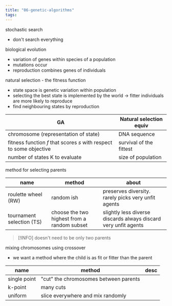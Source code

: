 ```yaml
---
title: "06-genetic-algorithms"
tags: 
---
```



stochastic search
- don't search everything

biological evolution
- variation of genes within species of a population
- mutations occur
- reproduction combines genes of individuals

natural selection - the fitness function
- state space is genetic variation within population
- selecting the best state is implemented by the world → fitter individuals are more likely to reproduce
- find neighbouring states by reproduction



| GA                                                                    | Natural selection equiv |
| --------------------------------------------------------------------- | ----------------------- |
| chromosome (representation of state)                                  | DNA sequence            |
| fitness function $f$   that scores $s$ with respect to some objective | survival of the fittest |
| number of states K to evaluate                                        | size of population      |


method for selecting parents

| name                      | method                                      | about                                                           |
| ------------------------- | ------------------------------------------- | --------------------------------------------------------------- |
| roulette wheel (RW)       | random ish                                  | preserves diversity. rarely picks very unfit agents             |
| tournament selection (TS) | choose the two highest from a random subset | slightly less diverse discards always discard very unfit agents |


> [!INFO] doesn't need to be only two parents

mixing chromosomes using crossover
- we want a method where the child is as fit or fitter than the parent

| name         | method                                | desc |
| ------------ | ------------------------------------- | ---- |
| single point | "cut" the chromosomes between parents |      |
| k-point      | many cuts                             |      |
| uniform      | slice everywhere and mix randomly     |      |

